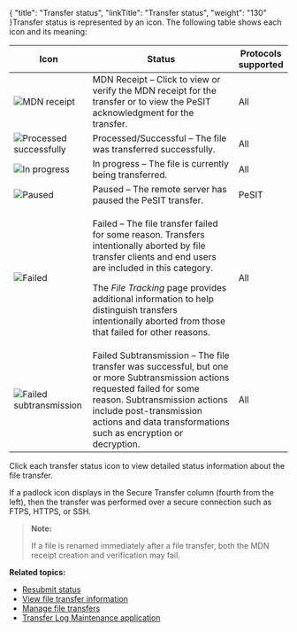 {
    "title": "Transfer status",
    "linkTitle": "Transfer status",
    "weight": "130"
}Transfer status is represented by an icon. The following table shows each icon and its meaning:

<table>
   <thead>
      <tr>
<th class="HeadE-Column1-Header1">Icon         </th>
<th class="HeadE-Column1-Header1">Status         </th>
<th class="HeadD-Column1-Header1">Protocols<br />
supported         </th>
      </tr>
   </thead>
   <tbody>
      <tr>
         <td><img src="/Images/SecureTransport/Operations_FileTracking_MDNReceipt.png" alt="MDN receipt" />         </td>
         <td>MDN Receipt – Click to view or verify the MDN receipt for the transfer or to view the PeSIT acknowledgment for the transfer.         </td>
         <td>All         </td>
      </tr>
      <tr>
         <td><img src="/Images/SecureTransport/TransferStatusOK.png" alt="Processed successfully" />         </td>
         <td>Processed/Successful – The file was transferred successfully.         </td>
         <td>All         </td>
      </tr>
      <tr>
         <td><img src="/Images/SecureTransport/TransferStatusRunning.png" alt="In progress" />         </td>
         <td>In progress – The file is currently being transferred.         </td>
         <td>All         </td>
      </tr>
      <tr>
         <td><img src="/Images/SecureTransport/TransferStatusPause.png" alt="Paused" />         </td>
         <td>Paused – The remote server has paused the PeSIT transfer.         </td>
         <td>PeSIT         </td>
      </tr>
      <tr>
         <td><img src="/Images/SecureTransport/TransferStatusFail.png" alt="Failed" />         </td>
         <td><p>Failed – The file transfer failed for some reason. Transfers intentionally aborted by file transfer clients and end users are included in this category.</p>
<p>The <em>File Tracking</em> page provides additional information to help distinguish transfers intentionally aborted from those that failed for other reasons.</p>         </td>
         <td>All         </td>
      </tr>
      <tr>
         <td><img src="/Images/SecureTransport/Operations_FileTracking_PTAFailed.png" alt="Failed subtransmission" />         </td>
         <td>Failed Subtransmission – The file transfer was successful, but one or more Subtransmission actions requested failed for some reason. Subtransmission actions include post-transmission actions and data transformations such as encryption or decryption.         </td>
         <td>All         </td>
      </tr>
   </tbody>
</table>

Click each transfer status icon to view detailed status information about the file transfer.

If a padlock icon displays in the Secure Transfer column (fourth from the left), then the transfer was performed over a secure connection such as FTPS, HTTPS, or SSH.

> **Note:**
>
> If a file is renamed immediately after a file transfer, both the MDN receipt creation and verification may fail.

**Related topics:**

-   <a href="" class="MCXref xref">Resubmit status</a>
-   <a href="../t_st_viewfiletransferinfo" class="MCXref xref">View file transfer information</a>
-   <a href="../t_st_filetransfers" class="MCXref xref">Manage file transfers</a>
-   <a href="../r_st_transferlogmaint" class="MCXref xref">Transfer Log Maintenance application</a>
